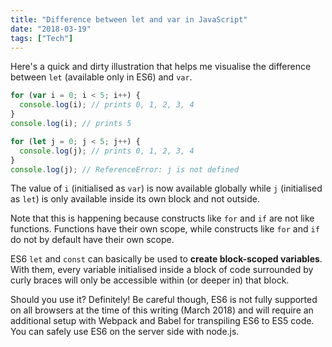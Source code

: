 ```yaml
---
title: "Difference between let and var in JavaScript"
date: "2018-03-19"
tags: ["Tech"]
---
```


Here's a quick and dirty illustration that helps me visualise the difference between `let` (available only in ES6) and `var`.

```js
for (var i = 0; i < 5; i++) {
  console.log(i); // prints 0, 1, 2, 3, 4
}
console.log(i); // prints 5

for (let j = 0; j < 5; j++) {
  console.log(j); // prints 0, 1, 2, 3, 4
}
console.log(j); // ReferenceError: j is not defined
```

The value of `i` (initialised as `var`) is now available globally while `j` (initialised as `let`) is only available inside its own block and not outside.

Note that this is happening because constructs like `for` and `if` are not like functions. Functions have their own scope, while constructs like `for` and `if` do not by default have their own scope.

ES6 `let` and `const` can basically be used to **create block-scoped variables**. With them, every variable initialised inside a block of code surrounded by curly braces will only be accessible within (or deeper in) that block.

Should you use it? Definitely! Be careful though, ES6 is not fully supported on all browsers at the time of this writing (March 2018) and will require an additional setup with Webpack and Babel for transpiling ES6 to ES5 code. You can safely use ES6 on the server side with node.js.
